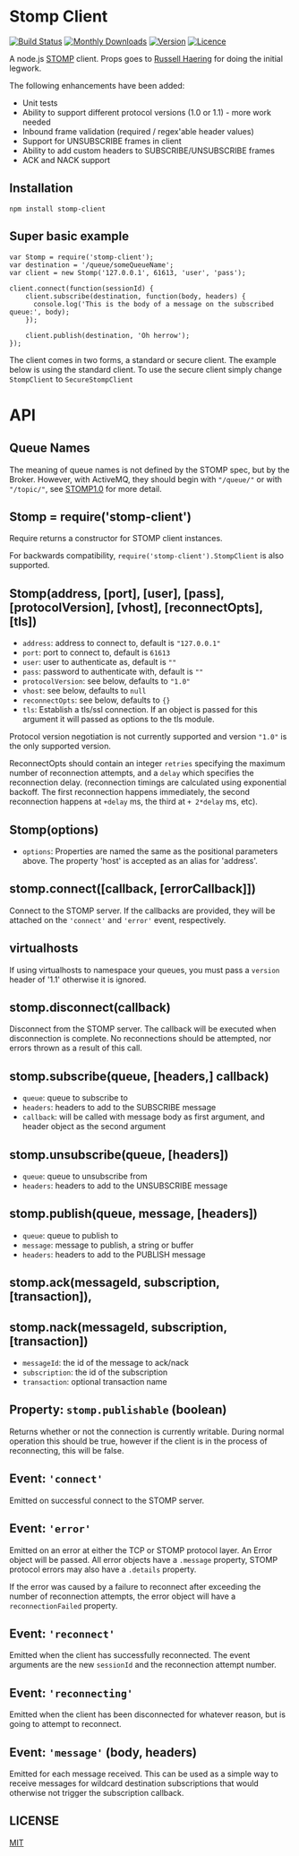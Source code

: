 Stomp Client
===========

[![Build Status](https://img.shields.io/travis/oobj/node-stomp-client.svg?style=flat-square)](http://travis-ci.org/oobj/node-stomp-client)
[![Monthly Downloads](https://img.shields.io/npm/dm/stomp-client.svg?style=flat-square)](https://www.npmjs.com/package/stomp-client)
[![Version](https://img.shields.io/npm/v/stomp-client.svg?style=flat-square)](https://www.npmjs.com/package/stomp-client)
[![Licence](https://img.shields.io/npm/l/stomp-client.svg?style=flat-square)](https://github.com/easternbloc/node-stomp-client/blob/master/LICENSE)

A node.js [STOMP](http://stomp.github.com) client. Props goes to [Russell
Haering](https://github.com/russellhaering/node-stomp-broker) for doing the
initial legwork.

The following enhancements have been added:

*   Unit tests
*   Ability to support different protocol versions (1.0 or 1.1) - more work needed
*   Inbound frame validation (required / regex'able header values)
*   Support for UNSUBSCRIBE frames in client
*   Ability to add custom headers to SUBSCRIBE/UNSUBSCRIBE frames
*   ACK and NACK support

## Installation

	npm install stomp-client

## Super basic example

    var Stomp = require('stomp-client');
    var destination = '/queue/someQueueName';
    var client = new Stomp('127.0.0.1', 61613, 'user', 'pass');

    client.connect(function(sessionId) {
        client.subscribe(destination, function(body, headers) {
          console.log('This is the body of a message on the subscribed queue:', body);
        });

        client.publish(destination, 'Oh herrow');
    });

The client comes in two forms, a standard or secure client. The example below is
using the standard client. To use the secure client simply change
`StompClient` to `SecureStompClient`


# API

## Queue Names

The meaning of queue names is not defined by the STOMP spec, but by the Broker.
However, with ActiveMQ, they should begin with `"/queue/"` or with `"/topic/"`, see
[STOMP1.0](http://stomp.github.io/stomp-specification-1.0.html#frame-SEND) for
more detail.

## Stomp = require('stomp-client')

Require returns a constructor for STOMP client instances.

For backwards compatibility, `require('stomp-client').StompClient` is also
supported.

## Stomp(address, [port], [user], [pass], [protocolVersion], [vhost], [reconnectOpts], [tls])

- `address`: address to connect to, default is `"127.0.0.1"`
- `port`: port to connect to, default is `61613`
- `user`: user to authenticate as, default is `""`
- `pass`: password to authenticate with, default is `""`
- `protocolVersion`: see below, defaults to `"1.0"`
- `vhost`: see below, defaults to `null`
- `reconnectOpts`: see below, defaults to `{}`
- `tls`: Establish a tls/ssl connection.  If an object is passed for this argument it will passed as options to the tls module.

Protocol version negotiation is not currently supported and version `"1.0"` is
the only supported version.

ReconnectOpts should contain an integer `retries` specifying the maximum number
of reconnection attempts, and a `delay` which specifies the reconnection delay.
 (reconnection timings are calculated using exponential backoff. The first reconnection
 happens immediately, the second reconnection happens at `+delay` ms, the third at `+ 2*delay` ms, etc).

## Stomp(options)

- `options`: Properties are named the same as the positional parameters above. The property 'host' is accepted as an alias for 'address'.

## stomp.connect([callback, [errorCallback]])

Connect to the STOMP server. If the callbacks are provided, they will be
attached on the `'connect'` and `'error'` event, respectively.

## virtualhosts

If using virtualhosts to namespace your queues, you must pass a `version` header of '1.1' otherwise it is ignored.

## stomp.disconnect(callback)

Disconnect from the STOMP server. The callback will be executed when disconnection is complete.
No reconnections should be attempted, nor errors thrown as a result of this call.

## stomp.subscribe(queue, [headers,] callback)

- `queue`: queue to subscribe to
- `headers`: headers to add to the SUBSCRIBE message
- `callback`: will be called with message body as first argument,
  and header object as the second argument

## stomp.unsubscribe(queue, [headers])

- `queue`: queue to unsubscribe from
- `headers`: headers to add to the UNSUBSCRIBE message

## stomp.publish(queue, message, [headers])

- `queue`: queue to publish to
- `message`: message to publish, a string or buffer
- `headers`: headers to add to the PUBLISH message

## stomp.ack(messageId, subscription, [transaction]),
## stomp.nack(messageId, subscription, [transaction])

- `messageId`: the id of the message to ack/nack
- `subscription`: the id of the subscription
- `transaction`: optional transaction name

## Property: `stomp.publishable` (boolean)
Returns whether or not the connection is currently writable. During normal operation
this should be true, however if the client is in the process of reconnecting,
this will be false.

## Event: `'connect'`

Emitted on successful connect to the STOMP server.

## Event: `'error'`

Emitted on an error at either the TCP or STOMP protocol layer. An Error object
will be passed. All error objects have a `.message` property, STOMP protocol
errors may also have a `.details` property.

If the error was caused by a failure to reconnect after exceeding the number of
reconnection attempts, the error object will have a `reconnectionFailed` property.

## Event: `'reconnect'`

Emitted when the client has successfully reconnected. The event arguments are
the new `sessionId` and the reconnection attempt number.

## Event: `'reconnecting'`

Emitted when the client has been disconnected for whatever reason, but is going
to attempt to reconnect.

## Event: `'message'` (body, headers)

Emitted for each message received. This can be used as a simple way to receive
messages for wildcard destination subscriptions that would otherwise not trigger
the subscription callback.

## LICENSE

[MIT](LICENSE)
